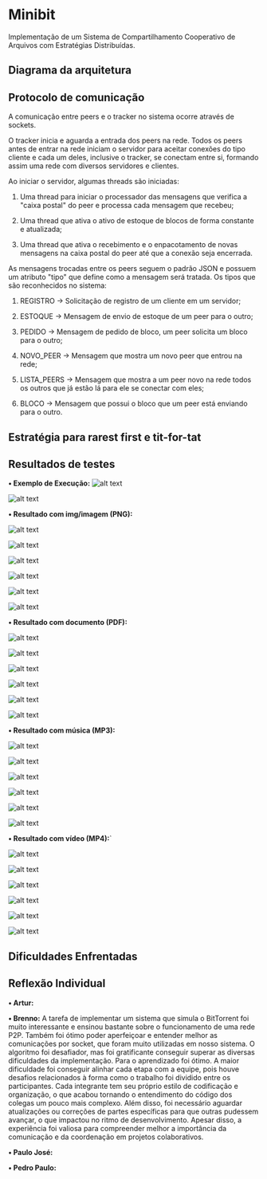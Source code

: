 # Minibit

Implementação de um Sistema de Compartilhamento Cooperativo de Arquivos com Estratégias Distribuídas.

## Diagrama da arquitetura

## Protocolo de comunicação

A comunicação entre peers e o tracker no sistema ocorre através de sockets.

O tracker inicia e aguarda a entrada dos peers na rede. Todos os peers antes de entrar na rede iniciam o servidor para aceitar conexões do tipo cliente e cada um deles, inclusive o tracker, se conectam entre si, formando assim uma rede com diversos servidores e clientes.

Ao iniciar o servidor, algumas threads são iniciadas:

1. Uma thread para iniciar o processador das mensagens  que verifica a "caixa postal" do peer e processa cada mensagem que recebeu;

2. Uma thread que ativa o ativo de estoque de blocos de forma constante e atualizada;

3. Uma thread que ativa o recebimento e o enpacotamento de novas mensagens na caixa postal do peer até que a conexão seja encerrada.

As mensagens trocadas entre os peers seguem o padrão JSON e possuem um atributo "tipo" que define como a mensagem será tratada. Os tipos que são reconhecidos no sistema:

1. REGISTRO -> Solicitação de registro de um cliente em um servidor;

2. ESTOQUE -> Mensagem de envio de estoque de um peer para o outro;

3. PEDIDO -> Mensagem de pedido de bloco, um peer solicita um bloco para o outro;

4. NOVO_PEER -> Mensagem que mostra um novo peer que entrou na rede;

5. LISTA_PEERS -> Mensagem que mostra a um peer novo na rede todos os outros que já estão lá para ele se conectar com eles;

6. BLOCO -> Mensagem que possui o bloco que um peer está enviando para o outro.

## Estratégia para rarest first e tit-for-tat

## Resultados de testes

**• Exemplo de Execução:**
![alt text](img/image-13.png)

![alt text](img/image-15.png)

**• Resultado com img/imagem (PNG):**

![alt text](img/img/image-22.png)

![alt text](img/image-23.png)

![alt text](img/image-24.png)

![alt text](img/image-25.png)

![alt text](img/image-26.png)

![alt text](img/image-27.png)

**• Resultado com documento (PDF):**

![alt text](img/image.png)

![alt text](img/image-1.png)

![alt text](img/image-2.png)

![alt text](img/image-3.png)

![alt text](img/image-4.png)

![alt text](img/image-34.png)

**• Resultado com música (MP3):**

![alt text](img/image-28.png)

![alt text](img/image-29.png)

![alt text](img/image-30.png)

![alt text](img/image-31.png)

![alt text](img/image-32.png)

![alt text](img/image-33.png)

**• Resultado com vídeo (MP4):**`

![alt text](img/image-16.png)

![alt text](img/image-17.png)

![alt text](img/image-18.png)

![alt text](img/image-19.png)

![alt text](img/image-20.png)

![alt text](img/image-21.png)

## Dificuldades Enfrentadas

## Reflexão Individual

**• Artur:**

**• Brenno:** 
A tarefa de implementar um sistema que simula o BitTorrent foi muito interessante e ensinou bastante sobre o funcionamento de uma rede P2P. Também foi ótimo poder aperfeiçoar e entender melhor as comunicações por socket, que foram muito utilizadas em nosso sistema. O algoritmo foi desafiador, mas foi gratificante conseguir superar as diversas dificuldades da implementação. Para o aprendizado foi ótimo. A maior dificuldade foi conseguir alinhar cada etapa com a equipe, pois houve desafios relacionados à forma como o trabalho foi dividido entre os participantes. Cada integrante tem seu próprio estilo de codificação e organização, o que acabou tornando o entendimento do código dos colegas um pouco mais complexo. Além disso, foi necessário aguardar atualizações ou correções de partes específicas para que outras pudessem avançar, o que impactou no ritmo de desenvolvimento. Apesar disso, a experiência foi valiosa para compreender melhor a importância da comunicação e da coordenação em projetos colaborativos.

**• Paulo José:**

**• Pedro Paulo:**
